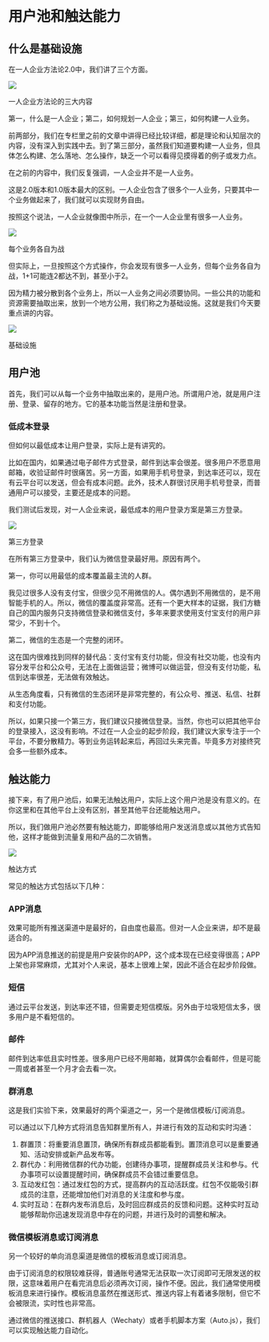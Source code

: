 # 用户池和触达能力

什么是基础设施
-------

在一人企业方法论2.0中，我们讲了三个方面。

![](images/image-16-1024x382.png)

一人企业方法论的三大内容

第一，什么是一人企业；第二，如何规划一人企业；第三，如何构建一人业务。

前两部分，我们在专栏里之前的文章中讲得已经比较详细，都是理论和认知层次的内容，没有深入到实践中去。到了第三部分，虽然我们知道要构建一人业务，但具体怎么构建、怎么落地、怎么操作，缺乏一个可以看得见摸得着的例子或发力点。

在之前的内容中，我们反复强调，一人企业并不是一人业务。

这是2.0版本和1.0版本最大的区别。一人企业包含了很多个一人业务，只要其中一个业务做起来了，我们就可以实现财务自由。

按照这个说法，一人企业就像图中所示，在一个一人企业里有很多一人业务。

![](images/image-17-1024x503.png)

每个业务各自为战

但实际上，一旦按照这个方式操作，你会发现有很多一人业务，但每个业务各自为战，1+1可能连2都达不到，甚至小于2。

因为精力被分散到各个业务上，所以一人业务之间必须要协同。一些公共的功能和资源需要抽取出来，放到一个地方公用，我们称之为基础设施。这就是我们今天要重点讲的内容。

![](images/image-18-1024x501.png)

基础设施

用户池
---

首先，我们可以从每一个业务中抽取出来的，是用户池。所谓用户池，就是用户注册、登录、留存的地方。它的基本功能当然是注册和登录。

### 低成本登录

但如何以最低成本让用户登录，实际上是有讲究的。

比如在国内，如果通过电子邮件方式登录，邮件到达率会很差。很多用户不愿意用邮箱，收验证邮件时很痛苦。另一方面，如果用手机号登录，到达率还可以，现在有云平台可以发送，但会有成本问题。此外，技术人群很讨厌用手机号登录，而普通用户可以接受，主要还是成本的问题。

我们测试后发现，对一人企业来说，最低成本的用户登录方案是第三方登录。

![](images/image-19-1024x683.png)

第三方登录

在所有第三方登录中，我们认为微信登录最好用。原因有两个。

第一，你可以用最低的成本覆盖最主流的人群。

我见过很多人没有支付宝，但很少见不用微信的人。偶尔遇到不用微信的，是不用智能手机的人。所以，微信的覆盖度非常高。还有一个更大样本的证据，我们方糖自己的国内服务只支持微信登录和微信支付，多年来要求使用支付宝支付的用户非常少，不到十个。

第二，微信的生态是一个完整的闭环。

这在国内很难找到同样的替代品：支付宝有支付功能，但没有社交功能，也没有内容分发平台和公众号，无法在上面做运营；微博可以做运营，但没有支付功能，私信到达率很差，无法做有效触达。

从生态角度看，只有微信的生态闭环是非常完整的，有公众号、推送、私信、社群和支付功能。

所以，如果只接一个第三方，我们建议只接微信登录。当然，你也可以把其他平台的登录接入，这没有影响。不过在一人企业的起步阶段，我们建议大家专注于一个平台，不要分散精力。等到业务运转起来后，再回过头来完善。毕竟多方对接终究会多一些额外成本。

触达能力
----

接下来，有了用户池后，如果无法触达用户，实际上这个用户池是没有意义的。在你这里和在其他平台上没有区别，甚至其他平台还能触达用户。

所以，我们做用户池必然要有触达能力，即能够给用户发送消息或以其他方式告知他，这样才能做到流量复用和产品的二次销售。

![](images/image-20-1024x679.png)

触达方式

常见的触达方式包括以下几种：

### APP消息

效果可能所有推送渠道中是最好的，自由度也最高。但对一人企业来讲，却不是最适合的。

因为APP消息推送的前提是用户安装你的APP，这个成本现在已经变得很高；APP上架也非常麻烦，尤其对个人来说，基本上很难上架，因此不适合在起步阶段做。

### 短信

通过云平台发送，到达率还不错，但需要走短信模版。另外由于垃圾短信太多，很多用户是不看短信的。

### 邮件

邮件到达率低且实时性差。很多用户已经不用邮箱，就算偶尔会看邮件，但是可能一周或者甚至一个月才会去看一次。

### 群消息

这是我们实验下来，效果最好的两个渠道之一，另一个是微信模板/订阅消息。

可以通过以下几种方式将消息告知群里所有人，并进行有效的互动和实时沟通：

1.  群置顶：将重要消息置顶，确保所有群成员都能看到。置顶消息可以是重要通知、活动安排或新产品发布等。
2.  群代办：利用微信群的代办功能，创建待办事项，提醒群成员关注和参与。代办事项可以设置提醒时间，确保群成员不会错过重要信息。
3.  互动发红包：通过发红包的方式，提高群内的互动活跃度。红包不仅能吸引群成员的注意，还能增加他们对消息的关注度和参与度。
4.  实时互动：在群内发布消息后，及时回应群成员的反馈和问题。这种实时互动能够帮助你迅速发现消息中存在的问题，并进行及时的调整和解决。

### 微信模板消息或订阅消息

另一个较好的单向消息渠道是微信的模板消息或订阅消息。

由于订阅消息的权限较难获得，普通账号通常无法获取一次订阅即可无限发送的权限，这意味着用户在看完消息后必须再次订阅，操作不便。因此，我们通常使用模板消息来进行操作。模板消息虽然在推送形式、推送内容上有着诸多限制，但它不会被限流，实时性也非常高。

通过微信的推送接口、群机器人（Wechaty）或者手机脚本方案（Auto.js），我们可以实现触达能力自动化。
